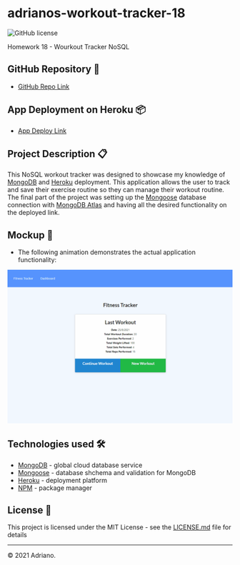 # adrianos-workout-tracker-18
![GitHub license](https://img.shields.io/badge/license-MIT-green.svg)

Homework 18 - Wourkout Tracker NoSQL

## GitHub Repository 🚀

- [GitHub Repo Link](https://github.com/AdrianoArmen/adrianos-workout-tracker-18)

## App Deployment on Heroku 📦

- [App Deploy Link](https://safe-cliffs-79806.herokuapp.com/?id=61271664c9292e00160a9cab)

## Project Description 📋

This NoSQL workout tracker was designed to showcase my knowledge of [MongoDB](https://www.mongodb.com/es/cloud/atlas) and [Heroku](https://dashboard.heroku.com/apps) deployment. This application allows the user to track and save their exercise routine so they can manage their workout routine. The final part of the project was setting up the [Mongoose](https://mongoosejs.com/) database connection with [MongoDB Atlas](https://www.mongodb.com/es/cloud/atlas/register) and having all the desired functionality on the deployed link.

## Mockup 🔧

- The following animation demonstrates the actual application functionality:

![Basic navigation of the workout tracker app saving a new exercise and visiting the dashboard](./readmeimg/appfunctionality.gif)

## Technologies used 🛠️

- [MongoDB](https://www.mongodb.com/es/cloud/atlas) - global cloud database service
- [Mongoose](https://mongoosejs.com/) - database shchema and validation for MongoDB
- [Heroku](https://dashboard.heroku.com/apps) - deployment platform
- [NPM](https://www.npmjs.com/) - package manager



## License 📄

This project is licensed under the MIT License - see the [LICENSE.md](LICENSE.md) file for details

---

© 2021 Adriano.
